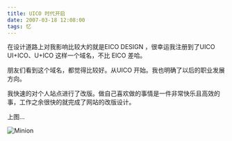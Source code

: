```yaml
---
title: UICO 时代开启
date: 2007-03-18 12:08:00
tags: 忆
---
```

在设计道路上对我影响比较大的就是EICO DESIGN ，很幸运我注册到了UICO UI+ICO、U+ICO 这样一个域名，不比 EICO 差哈。

朋友们看到这个域名，都觉得比较好。从UICO 开始。我也明确了以后的职业发展方向。

我快速的对个人站点进行了改版。做自己喜欢做的事情是一件非常快乐且高效的事，工作之余很快的就完成了网站的改版设计。

上图...

![Minion](/images/uico.jpeg)